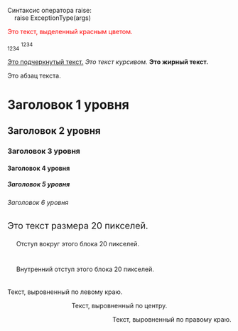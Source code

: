 Синтаксис оператора raise:<br>
&nbsp;&nbsp;&nbsp;&nbsp;raise ExceptionType(args)

<span style="color: red;">Это текст, выделенный красным цветом.</span>

<sub>1234</sub>
<sup>1234</sup>

<u>Это подчеркнутый текст.</u>
<i>Это текст курсивом.</i>
<b>Это жирный текст.</b>
<p>Это абзац текста.</p>

<h1>Заголовок 1 уровня</h1>
<h2>Заголовок 2 уровня</h2>
<h3>Заголовок 3 уровня</h3>
<h4>Заголовок 4 уровня</h4>
<h5>Заголовок 5 уровня</h5>
<h6>Заголовок 6 уровня</h6>

<span style="font-size: 20px;">Это текст размера 20 пикселей.</span>

<div style="margin: 20px;">Отступ вокруг этого блока 20 пикселей.</div>
<div style="padding: 20px;">Внутренний отступ этого блока 20 пикселей.</div>

<p style="text-align: left;">Текст, выровненный по левому краю.</p>
<p style="text-align: center;">Текст, выровненный по центру.</p>
<p style="text-align: right;">Текст, выровненный по правому краю.</p>







